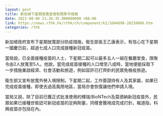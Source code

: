 ```yaml
---
layout: post
title: 新加坡下星期放寬堂食和限聚令措施
date: 2021-08-06 21:26:35.000000000 +08:00
link: https://news.rthk.hk/rthk/ch/component/k2/1604698-20210806.htm
categories: rthk
---
```


新加坡政府宣布下星期放寬部分防疫措施，衛生部長王乙康表示，有信心在下星期一國慶日前，超過七成人口完成接種新冠疫苗。

當局說，已全面接種疫苗的人士，下星期二起可以最多五人一組在餐廳堂食，限聚令由2人放寬至5人。他說，當完成疫苗接種的人口增至八成時，當地便能採取下一步措施重啟經濟、社會活動和旅遊，例如容許已打齊針的民眾免檢疫旅遊。

衛生部又宣布放寬外勞入境限制，下星期二起，工作簽證持有人及其家屬，如果已完成疫苗接種，即使去過高風險地區，當局亦會恢復讓他們申請入境。

當局又說，除了目前已獲正式批准使用的輝瑞/BioNTech及莫德納新冠疫苗外，民眾如果已接種世衛認可新冠疫苗的足夠劑量，同樣會獲視成完成打針。報道指，科興疫苗亦包括在內。
